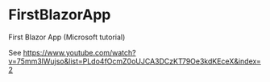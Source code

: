 # FirstBlazorApp
First Blazor App (Microsoft tutorial)

See https://www.youtube.com/watch?v=75mm3lWujso&list=PLdo4fOcmZ0oUJCA3DCzKT79Oe3kdKEceX&index=2
